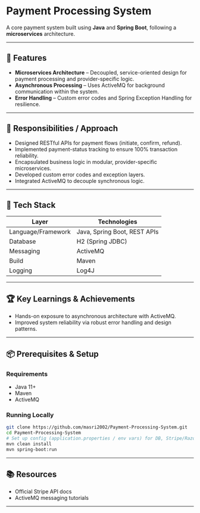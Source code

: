# Payment Processing System

A core payment system built using **Java** and **Spring Boot**, following a **microservices** architecture. 

---

## 🚀 Features

- **Microservices Architecture** – Decoupled, service-oriented design for payment processing and provider-specific logic.  
- **Asynchronous Processing** – Uses ActiveMQ for background communication within the system.  
- **Error Handling** – Custom error codes and Spring Exception Handling for resilience.

---

## 🎯 Responsibilities / Approach

- Designed RESTful APIs for payment flows (initiate, confirm, refund).  
- Implemented payment-status tracking to ensure 100% transaction reliability.  
- Encapsulated business logic in modular, provider-specific microservices.  
- Developed custom error codes and exception layers.  
- Integrated ActiveMQ to decouple synchronous logic.  

---

## 🧰 Tech Stack

| Layer              | Technologies |
|-------------------|--------------|
| Language/Framework | Java, Spring Boot, REST APIs |
| Database           | H2 (Spring JDBC) |
| Messaging          | ActiveMQ |
| Build              | Maven |
| Logging            | Log4J  |

---

## 🏆 Key Learnings & Achievements

- Hands-on exposure to asynchronous architecture with ActiveMQ.  
- Improved system reliability via robust error handling and design patterns.  

---

## 📦 Prerequisites & Setup

### Requirements

- Java 11+  
- Maven    
- ActiveMQ  

### Running Locally

```bash
git clone https://github.com/masri2002/Payment-Processing-System.git
cd Payment-Processing-System
# Set up config (application.properties / env vars) for DB, Stripe/Razorpay keys, ActiveMQ, AWS
mvn clean install
mvn spring-boot:run
```

---

## 📚 Resources

- Official Stripe API docs  
- ActiveMQ messaging tutorials  

---



